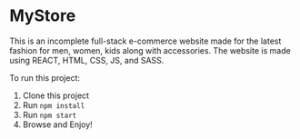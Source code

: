 # MyStore

This is an incomplete full-stack e-commerce website made for the latest fashion for men, women, kids along with accessories. The website is made using REACT, HTML, CSS, JS, and SASS.

To run this project:
1. Clone this project
2. Run `npm install`
3. Run `npm start`
4. Browse and Enjoy!
